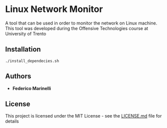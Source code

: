 # Linux Network Monitor
A tool that can be used in order to monitor the network on Linux machine.
This tool was developed during the Offensive Technologies course at University of Trento

## Installation
```
./install_dependecies.sh
```

## Authors

* **Federico Marinelli** 

## License

This project is licensed under the MIT License - see the [LICENSE.md](LICENSE.md) file for details

